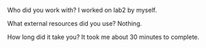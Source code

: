 Who did you work with?
I worked on lab2 by myself.

What external resources did you use?
Nothing.

How long did it take you?
It took me about 30 minutes to complete.
